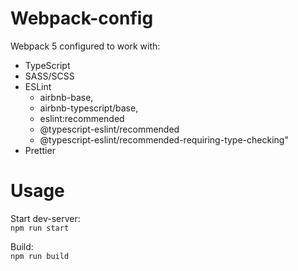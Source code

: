 # Webpack-config

Webpack 5 configured to work with:

- TypeScript
- SASS/SCSS
- ESLint
  - airbnb-base,
  - airbnb-typescript/base,
  - eslint:recommended
  - @typescript-eslint/recommended
  - @typescript-eslint/recommended-requiring-type-checking"
- Prettier

# Usage

Start dev-server:  
`npm run start`

Build:  
`npm run build`
